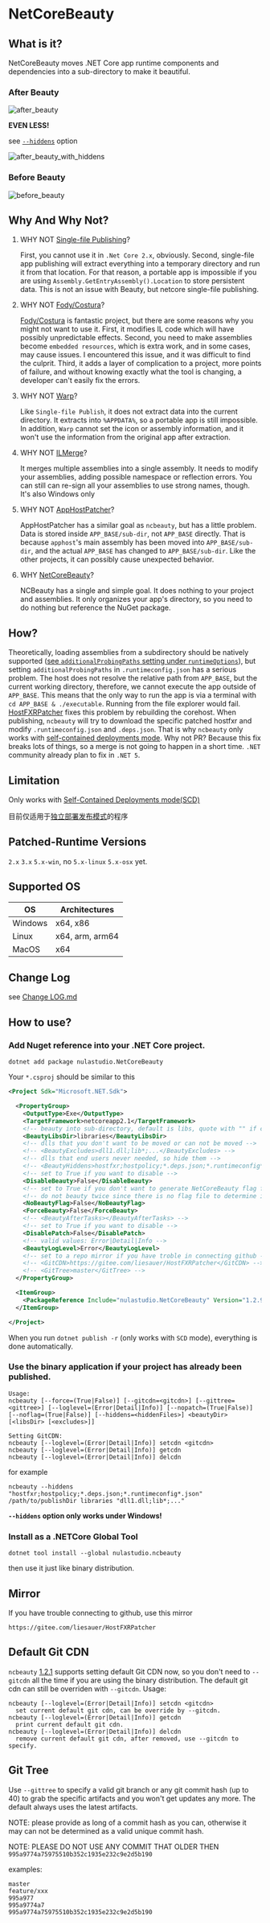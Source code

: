 # NetCoreBeauty

## What is it?
NetCoreBeauty moves .NET Core app runtime components and dependencies into a sub-directory to make it beautiful.

### After Beauty
![after_beauty](after_beauty.png)

**EVEN LESS!**

see [`--hiddens`](#use-the-binary-application-if-your-project-has-already-been-published) option

![after_beauty_with_hiddens](after_beauty_with_hiddens.png)

### Before Beauty
![before_beauty](before_beauty.png)

## Why And Why Not?
1. WHY NOT [Single-file Publishing](https://docs.microsoft.com/en-us/dotnet/core/whats-new/dotnet-core-3-0#single-file-executables)?

   First, you cannot use it in `.Net Core 2.x`, obviously. Second, single-file app publishing will extract everything into a temporary directory and run it from that location. For that reason, a portable app is impossible if you are using `Assembly.GetEntryAssembly().Location` to store persistent data. This is not an issue with Beauty, but netcore single-file publishing.

2. WHY NOT [Fody/Costura](https://github.com/Fody/Costura)?

   [Fody/Costura](https://github.com/Fody/Costura) is fantastic project, but there are some reasons why you might not want to use it. First, it modifies IL code which will have possibly unpredictable effects. Second, you need to make assemblies become `embedded resources`, which is extra work, and in some cases, may cause issues. I encountered this issue, and it was difficult to find the culprit. Third, it adds a layer of complication to a project, more points of failure, and without knowing exactly what the tool is changing, a developer can't easily fix the errors.

3. WHY NOT [Warp](https://github.com/dgiagio/warp)?

   Like `Single-file Publish`, it does not extract data into the current directory. It extracts into `%APPDATA%`, so a portable app is still impossible. 
In addition, `Warp` cannot set the icon or assembly information, and it won't use the information from the original app after extraction.

4. WHY NOT [ILMerge](https://github.com/dotnet/ILMerge)?

   It merges multiple assemblies into a single assembly. It needs to modify your assemblies, adding possible namespace or reflection errors. You can still can re-sign all your assemblies to use strong names, though. It's also Windows only

5. WHY NOT [AppHostPatcher](https://github.com/0xd4d/dnSpy/tree/master/Build/AppHostPatcher)?

   AppHostPatcher has a similar goal as `ncbeauty`, but has a little problem. Data is stored inside `APP_BASE/sub-dir`, not `APP_BASE` directly. That is because `apphost`'s main assembly has been moved into `APP_BASE/sub-dir`, and the actual `APP_BASE` has changed to `APP_BASE/sub-dir`. Like the other projects, it can possibly cause unexpected behavior.

6. WHY [NetCoreBeauty](https://github.com/nulastudio/NetCoreBeauty)?

   NCBeauty has a single and simple goal. It does nothing to your project and assemblies. It only organizes your app's directory, so you need to do nothing but reference the NuGet package.

## How?
Theoretically, loading assemblies from a subdirectory should be natively supported ([see `additionalProbingPaths` setting under `runtimeOptions`](https://github.com/dotnet/toolset/blob/master/Documentation/specs/runtime-configuration-file.md#runtimeoptions-section-runtimeconfigjson)), but setting `additionalProbingPaths` in `.runtimeconfig.json` has a serious problem. The host does not resolve the relative path from `APP_BASE`, but the current working directory, therefore, we cannot execute the app outside of `APP_BASE`. This means that the only way to run the app is via a terminal with `cd APP_BASE & ./executable`. Running from the file explorer would fail. [HostFXRPatcher](https://github.com/nulastudio/HostFXRPatcher) fixes this problem by rebuilding the corehost. When publishing, `ncbeauty` will try to download the specific patched hostfxr and modify `.runtimeconfig.json` and `.deps.json`. That is why `ncbeauty` only works with [self-contained deployments mode](https://docs.microsoft.com/en-us/dotnet/core/deploying/#self-contained-deployments-scd). Why not PR? Because this fix breaks lots of things, so a merge is not going to happen in a short time. `.NET` community already plan to fix in `.NET 5`.

## Limitation
Only works with [Self-Contained Deployments mode(SCD)](https://docs.microsoft.com/en-us/dotnet/core/deploying/#self-contained-deployments-scd)

目前仅适用于[独立部署发布模式](https://docs.microsoft.com/zh-cn/dotnet/core/deploying/#self-contained-deployments-scd)的程序

## Patched-Runtime Versions
`2.x` `3.x` `5.x-win`, no `5.x-linux` `5.x-osx` yet.

## Supported OS
OS      | Architectures
--------|--------------
Windows | x64, x86
Linux   | x64, arm, arm64
MacOS   | x64

## Change Log
see [Change LOG.md](CHANGELOG.md)

## How to use?
### Add Nuget reference into your .NET Core project.
```
dotnet add package nulastudio.NetCoreBeauty
```
Your `*.csproj` should be similar to this
```xml
<Project Sdk="Microsoft.NET.Sdk">

  <PropertyGroup>
    <OutputType>Exe</OutputType>
    <TargetFramework>netcoreapp2.1</TargetFramework>
    <!-- beauty into sub-directory, default is libs, quote with "" if contains space  -->
    <BeautyLibsDir>libraries</BeautyLibsDir>
    <!-- dlls that you don't want to be moved or can not be moved -->
    <!-- <BeautyExcludes>dll1.dll;lib*;...</BeautyExcludes> -->
    <!-- dlls that end users never needed, so hide them -->
    <!-- <BeautyHiddens>hostfxr;hostpolicy;*.deps.json;*.runtimeconfig*.json</BeautyHiddens> -->
    <!-- set to True if you want to disable -->
    <DisableBeauty>False</DisableBeauty>
    <!-- set to True if you don't want to generate NetCoreBeauty flag file -->
    <!-- do not beauty twice since there is no flag file to determine if beauty already -->
    <NoBeautyFlag>False</NoBeautyFlag>
    <ForceBeauty>False</ForceBeauty>
    <!-- <BeautyAfterTasks></BeautyAfterTasks> -->
    <!-- set to True if you want to disable -->
    <DisablePatch>False</DisablePatch>
    <!-- valid values: Error|Detail|Info -->
    <BeautyLogLevel>Error</BeautyLogLevel>
    <!-- set to a repo mirror if you have troble in connecting github -->
    <!-- <GitCDN>https://gitee.com/liesauer/HostFXRPatcher</GitCDN> -->
    <!-- <GitTree>master</GitTree> -->
  </PropertyGroup>

  <ItemGroup>
    <PackageReference Include="nulastudio.NetCoreBeauty" Version="1.2.9.2" />
  </ItemGroup>

</Project>
```
When you run `dotnet publish -r` (only works with `SCD` mode), everything is done automatically.

### Use the binary application if your project has already been published.
```
Usage:
ncbeauty [--force=(True|False)] [--gitcdn=<gitcdn>] [--gittree=<gittree>] [--loglevel=(Error|Detail|Info)] [--nopatch=(True|False)] [--noflag=(True|False)] [--hiddens=<hiddenFiles>] <beautyDir> [<libsDir> [<excludes>]]

Setting GitCDN:
ncbeauty [--loglevel=(Error|Detail|Info)] setcdn <gitcdn>
ncbeauty [--loglevel=(Error|Detail|Info)] getcdn
ncbeauty [--loglevel=(Error|Detail|Info)] delcdn
```
for example
```
ncbeauty --hiddens "hostfxr;hostpolicy;*.deps.json;*.runtimeconfig*.json" /path/to/publishDir libraries "dll1.dll;lib*;..."
```


**`--hiddens` option only works under Windows!**


### Install as a .NETCore Global Tool
```
dotnet tool install --global nulastudio.ncbeauty
```
then use it just like binary distribution.

## Mirror
If you have trouble connecting to github, use this mirror
```
https://gitee.com/liesauer/HostFXRPatcher
```

## Default Git CDN
`ncbeauty` [1.2.1](https://github.com/nulastudio/NetCoreBeauty/releases/tag/v1.2.1) supports setting default Git CDN now, so you don't need to `--gitcdn` all the time if you are using the binary distribution. The default git cdn can still be overriden with `--gitcdn`.
Usage:
```
ncbeauty [--loglevel=(Error|Detail|Info)] setcdn <gitcdn>
  set current default git cdn, can be override by --gitcdn.
ncbeauty [--loglevel=(Error|Detail|Info)] getcdn
  print current default git cdn.
ncbeauty [--loglevel=(Error|Detail|Info)] delcdn
  remove current default git cdn, after removed, use --gitcdn to specify.
```

## Git Tree
Use `--gittree` to specify a valid git branch or any git commit hash (up to 40) to grab the specific artifacts and you won't get updates any more.
The default always uses the latest artifacts.

NOTE: please provide as long of a commit hash as you can, otherwise it may can not be determined as a valid unique commit hash.

NOTE: PLEASE DO NOT USE ANY COMMIT THAT OLDER THEN `995a9774a75975510b352c1935e232c9e2d5b190`

examples:
```
master
feature/xxx
995a977
995a9774a7
995a9774a75975510b352c1935e232c9e2d5b190
```
